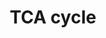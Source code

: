 ---
annotations:
- id: PW:0000026
  parent: classic metabolic pathway
  type: Pathway Ontology
  value: citric acid cycle pathway
authors:
- Kdahlquist
- MaintBot
- N.Fidelman
- Egonw
- Ddigles
- LWackers
- Susan
- Eweitz
citedin:
- link: PMC12309373
  title: 'Cluefish: mining the dark matter of transcriptional data series with over-representation
    analysis enhanced by aggregated biological prior knowledge (2025)'
communities: []
description: Tricarboxylic acid (TCA) cycle in zebrafish.  Also known as the Krebs
  cycle, this pathway releases energy stored in nutrients through the oxidation of
  acetyl-CoA derived from carbohydrates, fats, and proteins.
last-edited: 2024-02-21
ndex: null
organisms:
- Danio rerio
redirect_from:
- /index.php/Pathway:WP19
- /instance/WP19
- /instance/WP19_r128709
revision: r128709
schema-jsonld:
- '@context': https://schema.org/
  '@id': https://wikipathways.github.io/pathways/WP19.html
  '@type': Dataset
  creator:
    '@type': Organization
    name: WikiPathways
  description: Tricarboxylic acid (TCA) cycle in zebrafish.  Also known as the Krebs
    cycle, this pathway releases energy stored in nutrients through the oxidation
    of acetyl-CoA derived from carbohydrates, fats, and proteins.
  keywords:
  - Acetyl-CoA
  - Alpha-ketoglutarate
  - Citrate
  - Fumarate
  - Isocitrate
  - L-malate
  - Oxaloacetate
  - Pyruvate
  - Succinate
  - Succinyl-CoA
  - aco2
  - cs
  - dlat
  - dldh
  - dlst
  - fh
  - idh2
  - idh3a
  - idh3b
  - mdh1aa
  - mdh1ab
  - mdh1b
  - mdh2
  - ogdha
  - pcxb
  - pdha1a
  - pdha1b
  - pdhb
  - pdhx
  - pdk1
  - pdk2b
  - pdk3b
  - pdk4
  - pdp2
  - sdha
  - sdhb
  - sdhc
  - sdhda
  - sdhdb
  - sucla2
  - suclg1
  - suclg2
  - zgc:165532
  license: CC0
  name: TCA cycle
seo: CreativeWork
title: TCA cycle
wpid: WP19
---